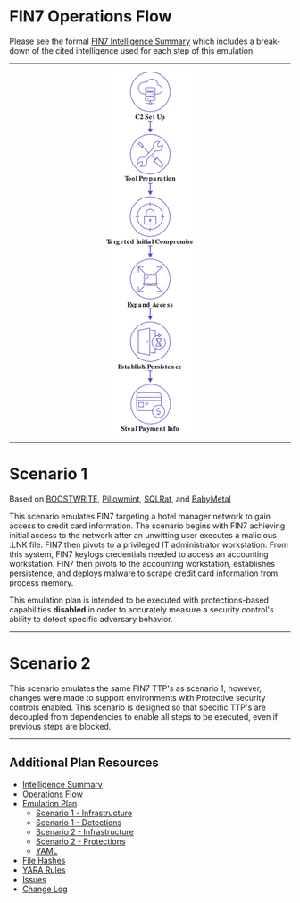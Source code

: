 # FIN7 Operations Flow

Please see the formal [FIN7 Intelligence Summary](/fin7/Intelligence_Summary.md) which includes a break-down of the cited intelligence used for each step of this emulation.

---

<p align="center">
  <img src="/fin7/Emulation_Plan/OpFlow_Diagram.png" />
</p>

---

# Scenario 1

Based on [BOOSTWRITE](https://attack.mitre.org/software/S0415//), [Pillowmint](https://attack.mitre.org/software/S0517/), [SQLRat](https://attack.mitre.org/software/S0390/), and [BabyMetal](https://www.fireeye.com/blog/threat-research/2018/08/fin7-pursuing-an-enigmatic-and-evasive-global-criminal-operation.html)

This scenario emulates FIN7 targeting a hotel manager network to gain access to credit card information. The scenario begins with FIN7 achieving initial access to the network after an unwitting user executes a malicious .LNK file. FIN7 then pivots to a privileged IT administrator workstation. From this system, FIN7 keylogs credentials needed to access an accounting workstation. FIN7 then pivots to the accounting workstation, establishes persistence, and deploys malware to scrape credit card information from process memory.

This emulation plan is intended to be executed with protections-based capabilities **disabled** in order to accurately measure a security control's ability to detect specific adversary behavior.

---

# Scenario 2
This scenario emulates the same FIN7 TTP's as scenario 1; however, changes were made to support environments with Protective security controls enabled. This scenario is designed so that specific TTP's are decoupled from dependencies to enable all steps to be executed, even if previous steps are blocked.

---

## Additional Plan Resources

- [Intelligence Summary](/fin7/Intelligence_Summary.md)
- [Operations Flow](/fin7/Operations_Flow.md)
- [Emulation Plan](/fin7/Emulation_Plan)
  - [Scenario 1 - Infrastructure](/fin7/Emulation_Plan/Scenario_1/Infrastructure.md)
  - [Scenario 1 - Detections](/fin7/Emulation_Plan/Scenario_1)
  - [Scenario 2 - Infrastructure](/fin7/Emulation_Plan/Scenario_2/Infrastructure.md)
  - [Scenario 2 - Protections](/fin7/Emulation_Plan/Scenario_2)
  - [YAML](/fin7/Emulation_Plan/yaml)
- [File Hashes](/fin7/hashes)
- [YARA Rules](/fin7/yara-rules)
- [Issues](https://github.com/center-for-threat-informed-defense/adversary_emulation_library/issues)
- [Change Log](/fin7/CHANGE_LOG.md)

